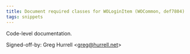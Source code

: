 ```yaml
---
title: Document required classes for WOLoginItem (WOCommon, def7804)
tags: snippets
---
```


Code-level documentation.

Signed-off-by: Greg Hurrell &lt;greg@hurrell.net&gt;
